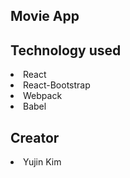 ## Movie App

## Technology used
<li> React </li>
<li> React-Bootstrap </li>
<li> Webpack </li>
<li> Babel </li>

## Creator
<li> Yujin Kim </li>
